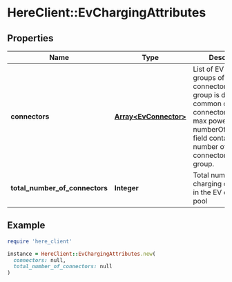 # HereClient::EvChargingAttributes

## Properties

| Name | Type | Description | Notes |
| ---- | ---- | ----------- | ----- |
| **connectors** | [**Array&lt;EvConnector&gt;**](EvConnector.md) | List of EV pool groups of connectors. Each group is defined by a common charging connector type and max power level. The numberOfConnectors field contains the number of connectors in the group. | [optional] |
| **total_number_of_connectors** | **Integer** | Total number of charging connectors in the EV charging pool | [optional] |

## Example

```ruby
require 'here_client'

instance = HereClient::EvChargingAttributes.new(
  connectors: null,
  total_number_of_connectors: null
)
```

